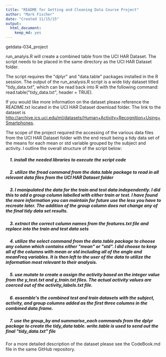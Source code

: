 ```yaml
---
title: "README for Getting and Cleaning Data Course Project"
author: "Mark Fischer"
date: "Created 11/15/15"
output:
  html_document:
    keep_md: yes
---
```


getdata-034_project  

run_analyis.R will create a combined table from the UCI HAR Dataset.  The script needs to be placed in the same directory
as the UCI HAR Dataset folder.  
  
The script requires the "dplyr" and "data.table" packages installed in the R session.  The output of the
run_analysis.R script is a wide tidy dataset titled "tidy_data.txt", which can be read back into R with the following command: 
read.table("tidy_data.txt", header = TRUE).  
  
If you would like more information on the dataset please reference the README.txt located in the UCI HAR Dataset download folder.  The link to the dataset is http://archive.ics.uci.edu/ml/datasets/Human+Activity+Recognition+Using+Smartphones.  
  
The scope of the project required the accessing of the various data files from the UCI HAR Dataset folder with the end result being a tidy data set of the means for each mean or std variable grouped by the subject and activity.  I outline the overall structure of the script below:  
  
##### &nbsp;&nbsp;&nbsp;&nbsp;1. install the needed libraries to execute the script code
##### &nbsp;&nbsp;&nbsp;&nbsp;2. utilize the fread command from the data.table package to read in all relevant data files from the UCI HAR Dataset folder
##### &nbsp;&nbsp;&nbsp;&nbsp;3. I manipulated the data for the train and test data independently.  I did this to add a group column labelled with either train or test.  I have found the more information you can maintain for future use the less you have to recreate later.  The addition of the group column does not change any of the final tidy data set results.
##### &nbsp;&nbsp;&nbsp;&nbsp;3. extract the correct column names from the features.txt file and replace into the train and test data sets
##### &nbsp;&nbsp;&nbsp;&nbsp;4. utilize the select command from the data.table package to choose any column which contains either "mean" or "std".  I did choose to keep all of the columns with mean or std including all of the angle and meanFreq variables.  It is then left to the user of the data to utilize the information most relevant to their analysis.
##### &nbsp;&nbsp;&nbsp;&nbsp;5. use mutate to create a assign the activity based on the integer value from the y_test.txt and y_train.txt files.  The actual activity values are coerced out of the activity_labels.txt file.
##### &nbsp;&nbsp;&nbsp;&nbsp;6. assemble's the combined test and train datasets with the subject, activity, and group columns added as the first three columns in the combined data.frame.
##### &nbsp;&nbsp;&nbsp;&nbsp;7. use the group_by and summarise_each commands from the dplyr package to create the tidy_data table. write.table is used to send out the final "tidy_data.txt" file
  
For a more detailed description of the dataset please see the CodeBook.md file in the same GitHub repository.